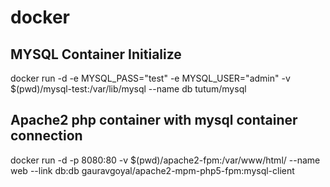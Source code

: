# docker

## MYSQL Container Initialize

docker run  -d -e MYSQL_PASS="test" -e MYSQL_USER="admin" -v $(pwd)/mysql-test:/var/lib/mysql --name db tutum/mysql

## Apache2 php container with mysql container connection

docker run -d -p 8080:80 -v $(pwd)/apache2-fpm:/var/www/html/ --name web --link db:db gauravgoyal/apache2-mpm-php5-fpm:mysql-client
